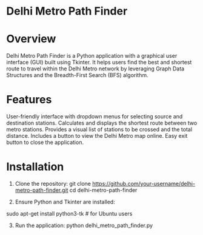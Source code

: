 # Delhi Metro Path Finder

# Overview

Delhi Metro Path Finder is a Python application with a graphical user interface (GUI) built using Tkinter. It helps users find the best and shortest route to travel within the Delhi Metro network by leveraging Graph Data Structures and the Breadth-First Search (BFS) algorithm.

# Features

User-friendly interface with dropdown menus for selecting source and destination stations.
Calculates and displays the shortest route between two metro stations.
Provides a visual list of stations to be crossed and the total distance.
Includes a button to view the Delhi Metro map online.
Easy exit button to close the application.

# Installation

1) Clone the repository:
git clone https://github.com/your-username/delhi-metro-path-finder.git 
cd delhi-metro-path-finder

2) Ensure Python and Tkinter are installed:

sudo apt-get install python3-tk  # for Ubuntu users

3) Run the application:
python delhi_metro_path_finder.py

